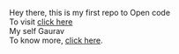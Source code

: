 Hey there, this is my first repo to Open code <br>
To visit <a href = "https://github.com/gaurav1058/First_to_merge">click here</a> <br>
My self Gaurav <br>
To know more, <a href = "https://github.com/gaurav1058">click here</a>.
